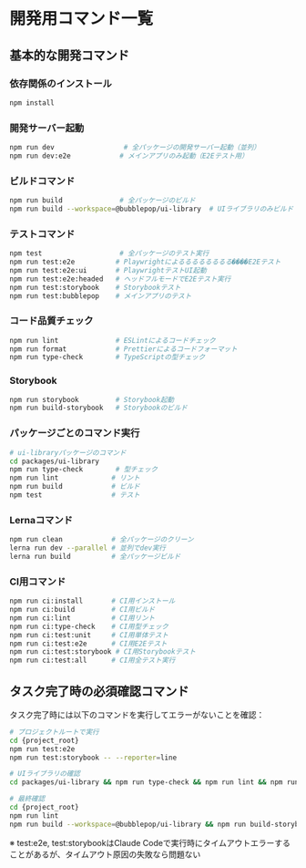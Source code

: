 # 開発用コマンド一覧

## 基本的な開発コマンド

### 依存関係のインストール
```bash
npm install
```

### 開発サーバー起動
```bash
npm run dev                 # 全パッケージの開発サーバー起動（並列）
npm run dev:e2e            # メインアプリのみ起動（E2Eテスト用）
```

### ビルドコマンド
```bash
npm run build              # 全パッケージのビルド
npm run build --workspace=@bubblepop/ui-library  # UIライブラリのみビルド
```

### テストコマンド
```bash
npm test                   # 全パッケージのテスト実行
npm run test:e2e          # Playwrightによるるるるるるるる����E2Eテスト
npm run test:e2e:ui       # PlaywrightテストUI起動
npm run test:e2e:headed   # ヘッドフルモードでE2Eテスト実行
npm run test:storybook    # Storybookテスト
npm run test:bubblepop    # メインアプリのテスト
```

### コード品質チェック
```bash
npm run lint              # ESLintによるコードチェック
npm run format            # Prettierによるコードフォーマット
npm run type-check        # TypeScriptの型チェック
```

### Storybook
```bash
npm run storybook         # Storybook起動
npm run build-storybook   # Storybookのビルド
```

### パッケージごとのコマンド実行
```bash
# ui-libraryパッケージのコマンド
cd packages/ui-library
npm run type-check        # 型チェック
npm run lint             # リント
npm run build            # ビルド
npm test                 # テスト
```

### Lernaコマンド
```bash
npm run clean            # 全パッケージのクリーン
lerna run dev --parallel # 並列でdev実行
lerna run build          # 全パッケージビルド
```

### CI用コマンド
```bash
npm run ci:install       # CI用インストール
npm run ci:build         # CI用ビルド
npm run ci:lint          # CI用リント
npm run ci:type-check    # CI用型チェック
npm run ci:test:unit     # CI用単体テスト
npm run ci:test:e2e      # CI用E2Eテスト
npm run ci:test:storybook # CI用Storybookテスト
npm run ci:test:all      # CI用全テスト実行
```

## タスク完了時の必須確認コマンド

タスク完了時には以下のコマンドを実行してエラーがないことを確認：

```bash
# プロジェクトルートで実行
cd {project_root}
npm run test:e2e
npm run test:storybook -- --reporter=line

# UIライブラリの確認
cd packages/ui-library && npm run type-check && npm run lint && npm run build && npm test

# 最終確認
cd {project_root}
npm run lint
npm run build --workspace=@bubblepop/ui-library && npm run build-storybook
```

※ test:e2e, test:storybookはClaude Codeで実行時にタイムアウトエラーすることがあるが、タイムアウト原因の失敗なら問題ない